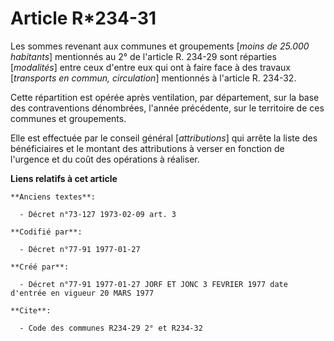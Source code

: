 # Article R*234-31

Les sommes revenant aux communes et groupements [*moins de 25.000 habitants*] mentionnés au 2° de l'article R. 234-29 sont
réparties [*modalités*] entre ceux d'entre eux qui ont à faire face à des travaux [*transports en commun, circulation*]
mentionnés à l'article R. 234-32.

Cette répartition est opérée après ventilation, par département, sur la base des contraventions dénombrées, l'année
précédente, sur le territoire de ces communes et groupements.

Elle est effectuée par le conseil général [*attributions*] qui arrête la liste des bénéficiaires et le montant des
attributions à verser en fonction de l'urgence et du coût des opérations à réaliser.

**Liens relatifs à cet article**

	**Anciens textes**:

	  - Décret n°73-127 1973-02-09 art. 3

	**Codifié par**:

	  - Décret n°77-91 1977-01-27

	**Créé par**:

	  - Décret n°77-91 1977-01-27 JORF ET JONC 3 FEVRIER 1977 date d'entrée en vigueur 20 MARS 1977

	**Cite**:

	  - Code des communes R234-29 2° et R234-32
